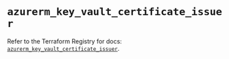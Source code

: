 # `azurerm_key_vault_certificate_issuer`

Refer to the Terraform Registry for docs: [`azurerm_key_vault_certificate_issuer`](https://registry.terraform.io/providers/hashicorp/azurerm/4.9.0/docs/resources/key_vault_certificate_issuer).
